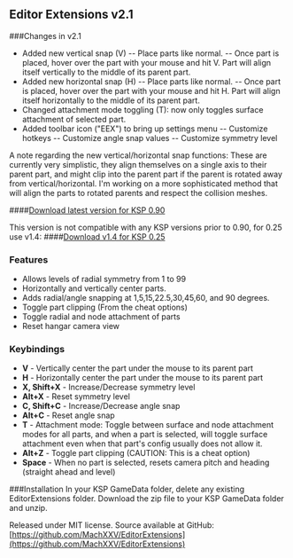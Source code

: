 ## Editor Extensions v2.1

###Changes in v2.1
* Added new vertical snap (V)
-- Place parts like normal.
-- Once part is placed, hover over the part with your mouse and hit V. Part will align itself vertically to the middle of its parent part.
* Added new horizontal snap (H)
-- Place parts like normal.
-- Once part is placed, hover over the part with your mouse and hit H. Part will align itself horizontally to the middle of its parent part.
* Changed attachment mode toggling (T): now only toggles surface attachment of selected part.
* Added toolbar icon ("EEX") to bring up settings menu
-- Customize hotkeys
-- Customize angle snap values
-- Customize symmetry level

A note regarding the new vertical/horizontal snap functions: These are currently very simplistic, they align themselves on a single axis to their parent part, and might clip into the parent part if the parent is rotated away from vertical/horizontal.
I'm working on a more sophisticated method that will align the parts to rotated parents and respect the collision meshes.

####[Download latest version for KSP 0.90](https://github.com/MachXXV/EditorExtensions/releases/latest)

This version is not compatible with any KSP versions prior to 0.90, for 0.25 use v1.4:
####[Download v1.4 for KSP 0.25](https://github.com/MachXXV/EditorExtensions/releases/download/v1.4/EditorExtensions_v1.4.zip)

### Features
* Allows levels of radial symmetry from 1 to 99
* Horizontally and vertically center parts.
* Adds radial/angle snapping at 1,5,15,22.5,30,45,60, and 90 degrees.
* Toggle part clipping (From the cheat options)
* Toggle radial and node attachment of parts
* Reset hangar camera view

### Keybindings
* **V** 			- Vertically center the part under the mouse to its parent part
* **H** 			- Horizontally center the part under the mouse to its parent part
* **X, Shift+X** 	- Increase/Decrease symmetry level
* **Alt+X** 		- Reset symmetry level
* **C, Shift+C** 	- Increase/Decrease angle snap
* **Alt+C**			- Reset angle snap
* **T** 			- Attachment mode: Toggle between surface and node attachment modes for all parts, and when a part is selected, will toggle surface attachment even when that part's config usually does not allow it.
* **Alt+Z** 		- Toggle part clipping (CAUTION: This is a cheat option)
* **Space** 		- When no part is selected, resets camera pitch and heading (straight ahead and level)

###Installation
In your KSP GameData folder, delete any existing EditorExtensions folder.
Download the zip file to your KSP GameData folder and unzip.

Released under MIT license.
Source available at GitHub: [https://github.com/MachXXV/EditorExtensions](https://github.com/MachXXV/EditorExtensions)

